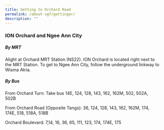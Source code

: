 ```yaml
---
title: Getting to Orchard Road
permalink: /about-sgf/gettingor/
description: ""
---
```

### ION Orchard and Ngee Ann City 

##### By MRT
Alight at Orchard MRT Station (NS22). ION Orchard is located right next to the MRT Station. To get to Ngee Ann City, follow the underground linkway to Wisma Atria.

##### By Bus
From Orchard Turn: 
Take bus 14E, 124, 128, 143, 162, 162M, 502, 502A, 502B

From Orchard Road (Opposite Tangs):
36, 124, 128, 143, 162, 162M, 174, 174E, 518, 518A, 518B

Orchard Boulevard: 
7,14, 16, 36, 65, 111, 123, 174, 174E, 175